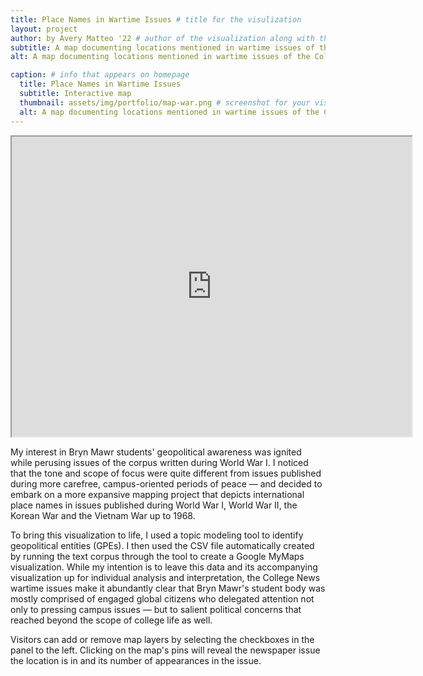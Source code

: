 ```yaml
---
title: Place Names in Wartime Issues # title for the visulization
layout: project
author: by Avery Matteo '22 # author of the visualization along with the class year 
subtitle: A map documenting locations mentioned in wartime issues of the College News corpus
alt: A map documenting locations mentioned in wartime issues of the College News corpus

caption: # info that appears on homepage
  title: Place Names in Wartime Issues
  subtitle: Interactive map
  thumbnail: assets/img/portfolio/map-war.png # screenshot for your visualization. 
  alt: A map documenting locations mentioned in wartime issues of the College News corpus
---
```

<div style="text-align: center">
<iframe src="https://www.google.com/maps/d/u/0/embed?mid=1Ep4CjIcVGGvyQXFljUXzaUUpYhjsi-iI" width="640" height="480"></iframe>
</div>

My interest in Bryn Mawr students' geopolitical awareness was ignited while perusing issues of the corpus written during World War I. I noticed that the tone and scope of focus were quite different from issues published during more carefree, campus-oriented periods of peace — and decided to embark on a more expansive mapping project that depicts international place names in issues published during World War I, World War II, the Korean War and the Vietnam War up to 1968.

To bring this visualization to life, I used a topic modeling tool to identify geopolitical entities (GPEs). I then used the CSV file automatically created by running the text corpus through the tool to create a Google MyMaps visualization. While my intention is to leave this data and its accompanying visualization up for individual analysis and interpretation, the College News wartime issues make it abundantly clear that Bryn Mawr's student body was mostly comprised of engaged global citizens who delegated attention not only to pressing campus issues — but to salient political concerns that reached beyond the scope of college life as well.

Visitors can add or remove map layers by selecting the checkboxes in the panel to the left. Clicking on the map's pins will reveal the newspaper issue the location is in and its number of appearances in the issue.
